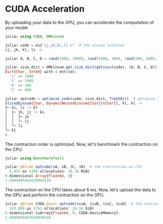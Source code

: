 # CUDA Acceleration

By uploading your data to the GPU, you can accelerate the computation of your model.

```julia repl
julia> using CUDA, OMEinsum

julia> code = ein"ij,jk,kl,li->"  # the einsum notation
ij, jk, kl, li -> 

julia> A, B, C, D = rand(1000, 1000), rand(1000, 300), rand(300, 800), rand(800, 1000);

julia> size_dict = OMEinsum.get_size_dict(getixsv(code), (A, B, C, D))  # get the size of the labels
Dict{Char, Int64} with 4 entries:
  'j' => 1000
  'i' => 1000
  'k' => 300
  'l' => 800

julia> optcode = optimize_code(code, size_dict, TreeSA())  # optimize the contraction order
SlicedEinsum{Char, DynamicNestedEinsum{Char}}(Char[], kl, kl -> 
├─ ki, li -> kl
│  ├─ jk, ij -> ki
│  │  ├─ jk
│  │  └─ ij
│  └─ li
└─ kl
)
```

The contraction order is optimized. Now, let's benchmark the contraction on the CPU.

```julia repl
julia> using BenchmarkTools

julia> @btime optcode($A, $B, $C, $D)  # the contraction on CPU
  6.053 ms (308 allocations: 20.16 MiB)
0-dimensional Array{Float64, 0}:
1.4984046443610943e10
```

The contraction on the CPU takes about 6 ms. Now, let's upload the data to the GPU and perform the contraction on the GPU.
```julia repl
julia> @btime CUDA.@sync optcode($cuA, $cuB, $cuC, $cuD)  # the contraction on GPU
  243.888 μs (763 allocations: 28.56 KiB)
0-dimensional CuArray{Float64, 0, CUDA.DeviceMemory}:
1.4984046443610939e10
```